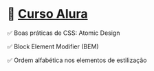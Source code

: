 # 💚 [Curso Alura](https://www.alura.com.br/curso-online-arquitetura-css)

✅ Boas práticas de CSS: Atomic Design

✅ Block Element Modifier (BEM)

✅ Ordem alfabética nos elementos de estilização
